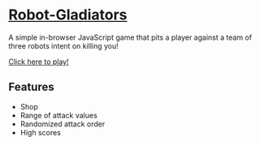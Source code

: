 # [Robot-Gladiators](https://qlaub.github.io/Robot-Gladiators/)

A simple in-browser JavaScript game that pits a player against a team of three robots intent on killing you!

[Click here to play!](https://qlaub.github.io/Robot-Gladiators/)

## Features
- Shop
- Range of attack values
- Randomized attack order
- High scores
